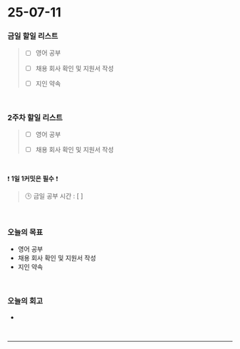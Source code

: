 # 25-07-11

### 금일 할일 리스트
> - [ ] 영어 공부
>
> - [ ] 채용 회사 확인 및 지원서 작성
>
> - [ ] 지인 약속

<br/>

### 2주차 할일 리스트
> - [ ] 영어 공부
>
> - [ ] 채용 회사 확인 및 지원서 작성

<br/>

❗ **1일 1커밋은 필수** ❗

> 🕒 금일 공부 시간 : [ ]

<br/>

### 오늘의 목표
- 영어 공부
- 채용 회사 확인 및 지원서 작성
- 지인 약속

<br>

### 오늘의 회고
- 


<br/>

---
